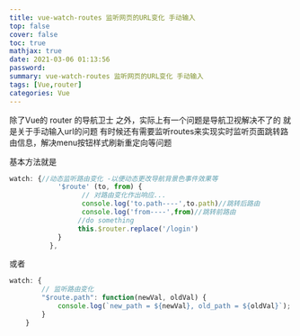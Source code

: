 ```yaml
---
title: vue-watch-routes 监听网页的URL变化 手动输入
top: false
cover: false
toc: true
mathjax: true
date: 2021-03-06 01:13:56
password:
summary: vue-watch-routes 监听网页的URL变化 手动输入
tags: [Vue,router]
categories: Vue
---
```


除了Vue的 router 的导航卫士 之外，实际上有一个问题是导航卫视解决不了的 就是关于手动输入url的问题
有时候还有需要监听routes来实现实时监听页面跳转路由信息，解决menu按钮样式刷新重定向等问题

基本方法就是
```js 
watch: {//动态监听路由变化 -以便动态更改导航背景色事件效果等
            '$route' (to, from) {
                  // 对路由变化作出响应...
                  console.log('to.path----',to.path)//跳转后路由
                  console.log('from----',from)//跳转前路由
                 //do something
                 this.$router.replace('/login')
            }
          },
```

或者

```js
watch: {
        // 监听路由变化
        "$route.path": function(newVal, oldVal) {
            console.log(`new_path = ${newVal}, old_path = ${oldVal}`);
        }
    } 
```

